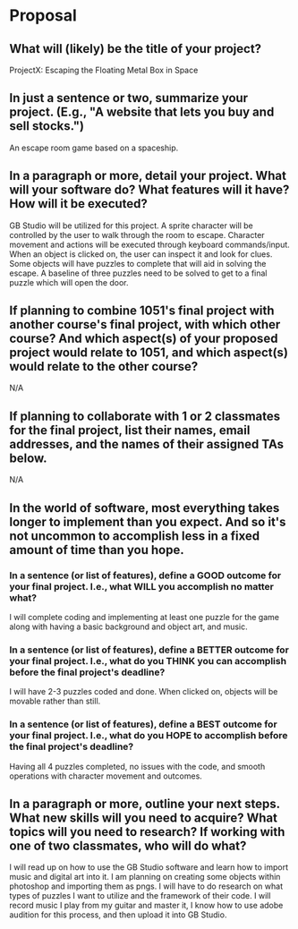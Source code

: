# Proposal

## What will (likely) be the title of your project?

ProjectX: Escaping the Floating Metal Box in Space

## In just a sentence or two, summarize your project. (E.g., "A website that lets you buy and sell stocks.")

An escape room game based on a spaceship.

## In a paragraph or more, detail your project. What will your software do? What features will it have? How will it be executed?

GB Studio will be utilized for this project. A sprite character will be controlled by the user to walk through the room to escape. Character movement and actions will be executed through keyboard commands/input. When an object is clicked on, the user can inspect it and look for clues. Some objects will have puzzles to complete that will aid in solving the escape. A baseline of three puzzles need to be solved to get to a final puzzle which will open the door.

## If planning to combine 1051's final project with another course's final project, with which other course? And which aspect(s) of your proposed project would relate to 1051, and which aspect(s) would relate to the other course?

N/A

## If planning to collaborate with 1 or 2 classmates for the final project, list their names, email addresses, and the names of their assigned TAs below.

N/A

## In the world of software, most everything takes longer to implement than you expect. And so it's not uncommon to accomplish less in a fixed amount of time than you hope.

### In a sentence (or list of features), define a GOOD outcome for your final project. I.e., what WILL you accomplish no matter what?

I will complete coding and implementing at least one puzzle for the game along with having a basic background and object art, and music.

### In a sentence (or list of features), define a BETTER outcome for your final project. I.e., what do you THINK you can accomplish before the final project's deadline?

I will have 2-3 puzzles coded and done. When clicked on, objects will be movable rather than still. 

### In a sentence (or list of features), define a BEST outcome for your final project. I.e., what do you HOPE to accomplish before the final project's deadline?

Having all 4 puzzles completed, no issues with the code, and smooth operations with character movement and outcomes.

## In a paragraph or more, outline your next steps. What new skills will you need to acquire? What topics will you need to research? If working with one of two classmates, who will do what?

I will read up on how to use the GB Studio software and learn how to import music and digital art into it. I am planning on creating some objects within photoshop and importing them as pngs. I will have to do research on what types of puzzles I want to utilize and the framework of their code. I will record music I play from my guitar and master it, I know how to use adobe audition for this process, and then upload it into GB Studio.
